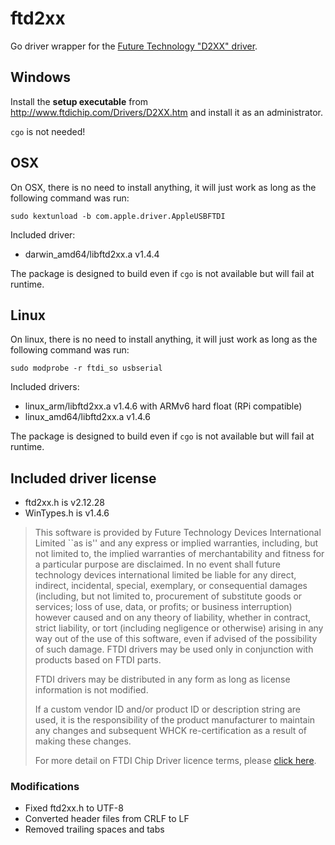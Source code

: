 # ftd2xx

Go driver wrapper for the [Future Technology "D2XX" driver](
http://www.ftdichip.com/Drivers/D2XX.htm).


## Windows

Install the **setup executable** from http://www.ftdichip.com/Drivers/D2XX.htm
and install it as an administrator.

`cgo` is not needed!


## OSX

On OSX, there is no need to install anything, it will just work as long as the
following command was run:

```
sudo kextunload -b com.apple.driver.AppleUSBFTDI
```

Included driver:

- darwin_amd64/libftd2xx.a v1.4.4

The package is designed to build even if `cgo` is not available but will fail at
runtime.


## Linux

On linux, there is no need to install anything, it will just work as long as the
following command was run:

```
sudo modprobe -r ftdi_so usbserial
```

Included drivers:

- linux_arm/libftd2xx.a v1.4.6 with ARMv6 hard float (RPi compatible)
- linux_amd64/libftd2xx.a v1.4.6

The package is designed to build even if `cgo` is not available but will fail at
runtime.


## Included driver license

- ftd2xx.h is v2.12.28
- WinTypes.h is v1.4.6

> This software is provided by Future Technology Devices International Limited
> ``as is'' and any express or implied warranties, including, but not limited
> to, the implied warranties of merchantability and fitness for a particular
> purpose are disclaimed. In no event shall future technology devices
> international limited be liable for any direct, indirect, incidental, special,
> exemplary, or consequential damages (including, but not limited to,
> procurement of substitute goods or services; loss of use, data, or profits; or
> business interruption) however caused and on any theory of liability, whether
> in contract, strict liability, or tort (including negligence or otherwise)
> arising in any way out of the use of this software, even if advised of the
> possibility of such damage.  FTDI drivers may be used only in conjunction with
> products based on FTDI parts.
>
> FTDI drivers may be distributed in any form as long as license information is
> not modified.
>
> If a custom vendor ID and/or product ID or description string are used, it is
> the responsibility of the product manufacturer to maintain any changes and
> subsequent WHCK re-certification as a result of making these changes.
>
> For more detail on FTDI Chip Driver licence terms, please [click
> here](http://www.ftdichip.com/Drivers/FTDriverLicenceTermsSummary.htm).


### Modifications

- Fixed ftd2xx.h to UTF-8
- Converted header files from CRLF to LF
- Removed trailing spaces and tabs
